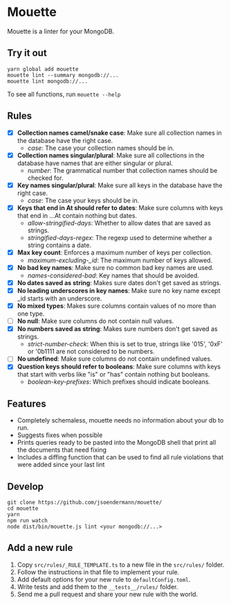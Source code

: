 # Mouette

Mouette is a linter for your MongoDB.

## Try it out

```shell
yarn global add mouette
mouette lint --summary mongodb://...
mouette lint mongodb://...
```

To see all functions, run `mouette --help`

## Rules

- [X] **Collection names camel/snake case**: Make sure all collection names in the database have the right case.
  * *case*: The case your collection names should be in.
- [X] **Collection names singular/plural**: Make sure all collections in the database have names that are either singular or plural.
  * *number*: The grammatical number that collection names should be checked for.
- [X] **Key names singular/plural**: Make sure all keys in the database have the right case.
  * *case*: The case your keys should be in.
- [X] **Keys that end in At should refer to dates**: Make sure columns with keys that end in ...At contain nothing but dates.
  * *allow-stringified-days*: Whether to allow dates that are saved as strings.
  * *stringified-days-regex*: The regexp used to determine whether a string contains a date.
- [X] **Max key count**: Enforces a maximum number of keys per collection.
  * *maximum-excluding-_id*: The maximum number of keys allowed.
- [X] **No bad key names**: Make sure no common bad key names are used.
  * *names-considered-bad*: Key names that should be avoided.
- [X] **No dates saved as string**: Makes sure dates don't get saved as strings.
- [X] **No leading underscores in key names**: Make sure no key name except _id starts with an underscore.
- [X] **No mixed types**: Makes sure columns contain values of no more than one type.
- [ ] **No null**: Make sure columns do not contain null values.
- [X] **No numbers saved as string**: Makes sure numbers don't get saved as strings.
  * *strict-number-check*: When this is set to true, strings like '015', '0xF' or '0b1111 are not considered to be numbers.
- [ ] **No undefined**: Make sure columns do not contain undefined values.
- [X] **Question keys should refer to booleans**: Make sure columns with keys that start with verbs like "is" or "has" contain nothing but booleans.
  * *boolean-key-prefixes*: Which prefixes should indicate booleans.

## Features

- Completely schemaless, mouette needs no information about your db to run.
- Suggests fixes when possible
- Prints queries ready to be pasted into the MongoDB shell that print all the documents that need fixing
- Includes a diffing function that can be used to find all rule violations that were added since your last lint

## Develop

```shell
git clone https://github.com/jsoendermann/mouette/
cd mouette
yarn
npm run watch
node dist/bin/mouette.js lint <your mongodb://...>
```

## Add a new rule

1. Copy `src/rules/_RULE_TEMPLATE.ts` to a new file in the `src/rules/` folder.
2. Follow the instructions in that file to implement your rule.
3. Add default options for your new rule to `defaultConfig.toml`.
4. Write tests and add them to the `__tests__/rules/` folder.
5. Send me a pull request and share your new rule with the world.
